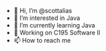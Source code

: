 - 👋 Hi, I’m @scottalias
- 👀 I’m interested in Java
- 🌱 I’m currently learning Java
- 💞️ Working on C195 Software II
- 📫 How to reach me 

<!---
scottalias/scottalias is a ✨ special ✨ repository because its `README.md` (this file) appears on your GitHub profile.
You can click the Preview link to take a look at your changes.
--->
